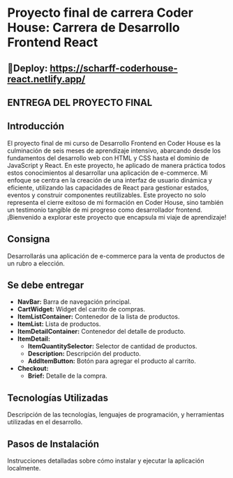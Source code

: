 # Proyecto final de carrera Coder House: Carrera de Desarrollo Frontend React

## 📌Deploy: https://scharff-coderhouse-react.netlify.app/

## ENTREGA DEL PROYECTO FINAL

## Introducción

El proyecto final de mi curso de Desarrollo Frontend en Coder House es la culminación de seis meses de aprendizaje intensivo, abarcando desde los fundamentos del desarrollo web con HTML y CSS hasta el dominio de JavaScript y React. En este proyecto, he aplicado de manera práctica todos estos conocimientos al desarrollar una aplicación de e-commerce. Mi enfoque se centra en la creación de una interfaz de usuario dinámica y eficiente, utilizando las capacidades de React para gestionar estados, eventos y construir componentes reutilizables. Este proyecto no solo representa el cierre exitoso de mi formación en Coder House, sino también un testimonio tangible de mi progreso como desarrollador frontend. ¡Bienvenido a explorar este proyecto que encapsula mi viaje de aprendizaje!

## Consigna

Desarrollarás una aplicación de e-commerce para la venta de productos de un rubro a elección.

## Se debe entregar

- **NavBar:** Barra de navegación principal.
- **CartWidget:** Widget del carrito de compras.
- **ItemListContainer:** Contenedor de la lista de productos.
- **ItemList:** Lista de productos.
- **ItemDetailContainer:** Contenedor del detalle de producto.
- **ItemDetail:**
  - **ItemQuantitySelector:** Selector de cantidad de productos.
  - **Description:** Descripción del producto.
  - **AddItemButton:** Botón para agregar el producto al carrito.
- **Checkout:**
  - **Brief:** Detalle de la compra.

## Tecnologías Utilizadas

Descripción de las tecnologías, lenguajes de programación, y herramientas utilizadas en el desarrollo.

## Pasos de Instalación

Instrucciones detalladas sobre cómo instalar y ejecutar la aplicación localmente.
